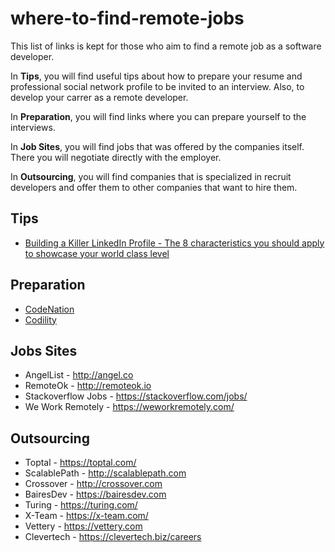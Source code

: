 # where-to-find-remote-jobs
This list of links is kept for those who aim to find a remote job as a software developer.

In **Tips**, you will find useful tips about how to prepare your resume and professional social network profile to be invited to an interview. Also, to develop your carrer as a remote developer.

In **Preparation**, you will find links where you can prepare yourself to the interviews. 

In **Job Sites**, you will find jobs that was offered by the companies itself. There you will negotiate directly with the employer. 

In **Outsourcing**, you will find companies that is specialized in recruit developers and offer them to other companies that want to hire them.

## Tips ##

* [Building a Killer LinkedIn Profile - The 8 characteristics you should apply to showcase your world class level](https://linkedin.com/pulse/building-killer-linkedin-profile-8-characteristics-you-ingrid-adam/)

## Preparation
* [CodeNation](https://codenation.dev/)
* [Codility](https://codility.com/)

## Jobs Sites
* AngelList - http://angel.co
* RemoteOk - http://remoteok.io
* Stackoverflow Jobs - https://stackoverflow.com/jobs/
* We Work Remotely - https://weworkremotely.com/

## Outsourcing
* Toptal - https://toptal.com/
* ScalablePath - http://scalablepath.com
* Crossover - http://crossover.com
* BairesDev - https://bairesdev.com
* Turing - https://turing.com/
* X-Team - https://x-team.com/
* Vettery - https://vettery.com
* Clevertech - https://clevertech.biz/careers
